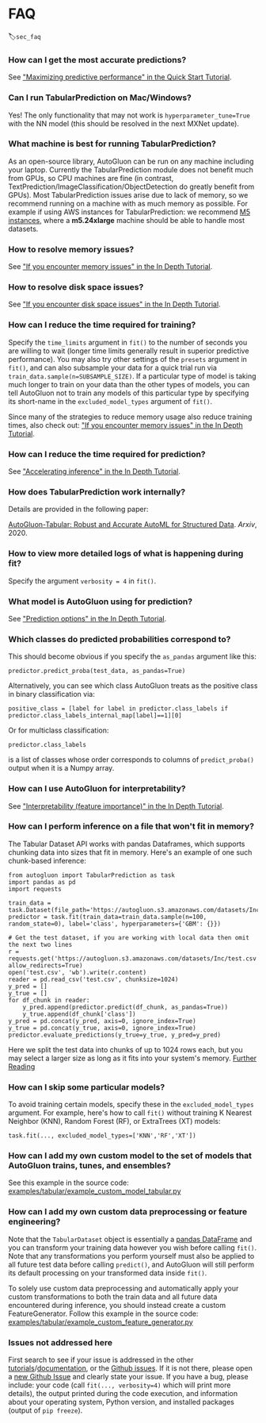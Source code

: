 # FAQ
:label:`sec_faq`


### How can I get the most accurate predictions?

See ["Maximizing predictive performance" in the Quick Start Tutorial](tabular-quickstart.html#maximizing-predictive-performance).


### Can I run TabularPrediction on Mac/Windows?

Yes! The only functionality that may not work is `hyperparameter_tune=True` with the NN model (this should be resolved in the next MXNet update).


### What machine is best for running TabularPrediction?

As an open-source library, AutoGluon can be run on any machine including your laptop. Currently the TabularPrediction module does not benefit much from GPUs, so CPU machines are fine (in contrast, TextPrediction/ImageClassification/ObjectDetection do greatly benefit from GPUs). Most TabularPrediction issues arise due to lack of memory, so we recommend running on a machine with as much memory as possible. For example if using AWS instances for TabularPrediction: we recommend [M5 instances](https://aws.amazon.com/ec2/instance-types/m5/), where a **m5.24xlarge** machine should be able to handle most datasets.


### How to resolve memory issues?

See ["If you encounter memory issues" in the In Depth Tutorial](tabular-indepth.html#if-you-encounter-memory-issues).


### How to resolve disk space issues?

See ["If you encounter disk space issues" in the In Depth Tutorial](tabular-indepth.html#if-you-encounter-disk-space-issues).


### How can I reduce the time required for training?

Specify the `time_limits` argument in `fit()` to the number of seconds you are willing to wait (longer time limits generally result in superior predictive performance). You may also try other settings of the `presets` argument in `fit()`, and can also subsample your data for a quick trial run via `train_data.sample(n=SUBSAMPLE_SIZE)`. If a particular type of model is taking much longer to train on your data than the other types of models, you can tell AutoGluon not to train any models of this particular type by specifying its short-name in the `excluded_model_types` argument of `fit()`.

Since many of the strategies to reduce memory usage also reduce training times, also check out: ["If you encounter memory issues" in the In Depth Tutorial](tabular-indepth.html#if-you-encounter-memory-issues).


### How can I reduce the time required for prediction?

See ["Accelerating inference" in the In Depth Tutorial](tabular-indepth.html#accelerating-inference).


### How does TabularPrediction work internally?

Details are provided in the following paper:

[AutoGluon-Tabular: Robust and Accurate AutoML for Structured Data](https://arxiv.org/abs/2003.06505). *Arxiv*, 2020.


### How to view more detailed logs of what is happening during fit?

Specify the argument `verbosity = 4` in `fit()`.


### What model is AutoGluon using for prediction?

See ["Prediction options" in the In Depth Tutorial](tabular-indepth.html#prediction-options-inference).


### Which classes do predicted probabilities correspond to?

This should become obvious if you specify the `as_pandas` argument like this:

```
predictor.predict_proba(test_data, as_pandas=True)
```

Alternatively, you can see which class AutoGluon treats as the positive class in binary classification via:

```
positive_class = [label for label in predictor.class_labels if predictor.class_labels_internal_map[label]==1][0]
```

Or for multiclass classification:

```
predictor.class_labels
```

is a list of classes whose order corresponds to columns of `predict_proba()` output when it is a Numpy array.


### How can I use AutoGluon for interpretability?

See ["Interpretability (feature importance)" in the In Depth Tutorial](tabular-indepth.html#interpretability-feature-importance).


### How can I perform inference on a file that won't fit in memory?

The Tabular Dataset API works with pandas Dataframes, which supports chunking data into sizes that fit in memory.
Here's an example of one such chunk-based inference:

```{.python .input}
from autogluon import TabularPrediction as task
import pandas as pd
import requests

train_data = task.Dataset(file_path='https://autogluon.s3.amazonaws.com/datasets/Inc/train.csv')
predictor = task.fit(train_data=train_data.sample(n=100, random_state=0), label='class', hyperparameters={'GBM': {}})

# Get the test dataset, if you are working with local data then omit the next two lines
r = requests.get('https://autogluon.s3.amazonaws.com/datasets/Inc/test.csv', allow_redirects=True)
open('test.csv', 'wb').write(r.content)
reader = pd.read_csv('test.csv', chunksize=1024)
y_pred = []
y_true = []
for df_chunk in reader:
    y_pred.append(predictor.predict(df_chunk, as_pandas=True))
    y_true.append(df_chunk['class'])
y_pred = pd.concat(y_pred, axis=0, ignore_index=True)
y_true = pd.concat(y_true, axis=0, ignore_index=True)
predictor.evaluate_predictions(y_true=y_true, y_pred=y_pred)
```

Here we split the test data into chunks of up to 1024 rows each, but you may select a larger size as long as it fits into your system's memory.
[Further Reading](https://pandas.pydata.org/pandas-docs/stable/user_guide/io.html#io-chunking)


### How can I skip some particular models?

To avoid training certain models, specify these in the `excluded_model_types` argument. For example, here's how to call `fit()` without training K Nearest Neighbor (KNN), Random Forest (RF), or ExtraTrees (XT) models:

```
task.fit(..., excluded_model_types=['KNN','RF','XT'])
```

### How can I add my own custom model to the set of models that AutoGluon trains, tunes, and ensembles?

See this example in the source code: [examples/tabular/example_custom_model_tabular.py](https://github.com/awslabs/autogluon/blob/master/examples/tabular/example_custom_model_tabular.py)


### How can I add my own custom data preprocessing or feature engineering?

Note that the `TabularDataset` object is essentially a [pandas DataFrame](https://pandas.pydata.org/pandas-docs/stable/reference/frame.html) and you can transform your training data however you wish before calling `fit()`. Note that any transformations you perform yourself must also be applied to all future test data before calling `predict()`, and AutoGluon will still perform its default processing on your transformed data inside `fit()`.

To solely use custom data preprocessing and automatically apply your custom transformations to both the train data and all future data encountered during inference, you should instead create a custom FeatureGenerator. Follow this example in the source code: [examples/tabular/example_custom_feature_generator.py](https://github.com/awslabs/autogluon/blob/master/examples/tabular/example_custom_feature_generator.py)


### Issues not addressed here

First search to see if your issue is addressed in the other [tutorials](index.html)/[documentation](../../api/autogluon.task.html), or the [Github issues](https://github.com/awslabs/autogluon/issues). If it is not there,
please open a [new Github Issue](https://github.com/awslabs/autogluon/issues/new) and clearly state your issue. If you have a bug, please include: your code (call `fit(..., verbosity=4)` which will print more details), the output printed during the code execution, and information about your operating system, Python version, and installed packages (output of `pip freeze`).
